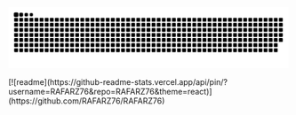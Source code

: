   ![Snake animation](https://github.com/RAFARZ76/RAFARZ76/blob/output/github-contribution-grid-snake.svg)
  
  <div>
  [![readme](https://github-readme-stats.vercel.app/api/pin/?username=RAFARZ76&repo=RAFARZ76&theme=react)](https://github.com/RAFARZ76/RAFARZ76)
  
  </div>
  

